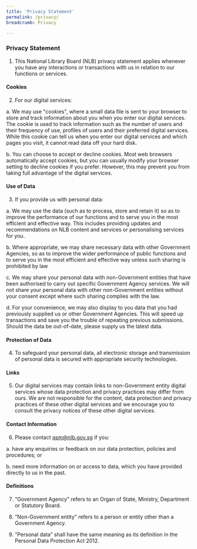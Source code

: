 ```yaml
---
title: 'Privacy Statement'
permalink: /privacy/
breadcrumb: Privacy

---
```



### **Privacy Statement**

1. This National Library Board (NLB) privacy statement applies whenever you have any interactions or transactions with us in relation to our functions or services.  

#### Cookies

2. For our digital services:

a. We may use "cookies", where a small data file is sent to your browser to store and track information about you when you enter our digital services. The cookie is used to track information such as the number of users and their frequency of use, profiles of users and their preferred digital services. While this cookie can tell us when you enter our digital services and which pages you visit, it cannot read data off your hard disk.  

b. You can choose to accept or decline cookies. Most web browsers automatically accept cookies, but you can usually modify your browser setting to decline cookies if you prefer. However, this may prevent you from taking full advantage of the digital services. 

#### Use of Data

3. If you provide us with personal data:

a. We may use the data (such as to process, store and retain it) so as to improve the performance of our functions and to serve you in the most efficient and effective way. This includes providing updates and recommendations on NLB content and services or personalising services for you.  

b. Where appropriate, we may share necessary data with other Government Agencies, so as to improve the wider performance of public functions and to serve you in the most efficient and effective way unless such sharing is prohibited by law

c. We may share your personal data with non-Government entities that have been authorised to carry out specific Government Agency services. We will not share your personal data with other non-Government entities without your consent except where such sharing complies with the law.

d. For your convenience, we may also display to you data that you had previously supplied us or other Government Agencies. This will speed up transactions and save you the trouble of repeating previous submissions. Should the data be out-of-date, please supply us the latest data.

#### Protection of Data

4. To safeguard your personal data, all electronic storage and transmission of personal data is secured with appropriate security technologies. 

#### Links

5. Our digital services may contain links to non-Government entity digital services whose data protection and privacy practices may differ from ours.  We are not responsible for the content, data protection and privacy practices of these other digital services and we encourage you to consult the privacy notices of these other digital services. 

#### Contact Information

6. Please contact <qsm@nlb.gov.sg> if you:

a. have any enquiries or feedback on our data protection, policies and procedures; or

b. need more information on or access to data, which you have provided directly to us in the past.

#### Definitions

7. “Government Agency” refers to an Organ of State, Ministry, Department or Statutory Board.

8. ”Non-Government entity” refers to a person or entity other than a Government Agency.

9. “Personal data” shall have the same meaning as its definition in the Personal Data Protection Act 2012.

